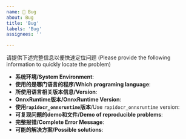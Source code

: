 ```yaml
---
name: 🐞 Bug
about: Bug
title: 'Bug'
labels: 'Bug'
assignees: ''

---
```


请提供下述完整信息以便快速定位问题
(Please provide the following information to quickly locate the problem)
- **系统环境/System Environment**:
- **使用的是哪门语言的程序/Which programing language**:
- **所使用语言相关版本信息/Version**:
- **OnnxRuntime版本/OnnxRuntime Version**:
- **使用`rapidocr_onnxruntime`版本**/Use `rapidocr_onnxruntime` version:
- **可复现问题的demo和文件/Demo of reproducible problems**:
- **完整报错/Complete Error Message**:
- **可能的解决方案/Possible solutions**: